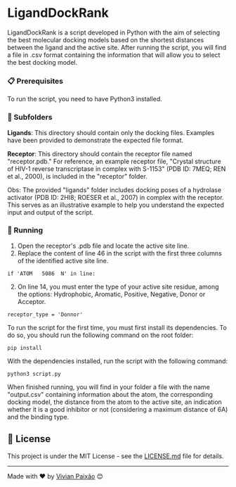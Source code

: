 # LigandDockRank

LigandDockRank is a script developed in Python with the aim of selecting the best molecular docking models based on the shortest distances between the ligand and the active site. After running the script, you will find a file in .csv format containing the information that will allow you to select the best docking model.

### 📋 Prerequisites

To run the script, you need to have Python3 installed.

### 📁 Subfolders

**Ligands**: This directory should contain only the docking files. Examples have been provided to demonstrate the expected file format.

**Receptor**: This directory should contain the receptor file named "receptor.pdb." For reference, an example receptor file, "Crystal structure of HIV-1 reverse transcriptase in complex with S-1153" (PDB ID: 7MEQ; REN et al., 2000), is included in the "receptor" folder.

Obs: The provided "ligands" folder includes docking poses of a hydrolase activator (PDB ID: 2HI8; ROESER et al., 2007) in complex with the receptor. This serves as an illustrative example to help you understand the expected input and output of the script.

### 🔧 Running

1. Open the receptor's .pdb file and locate the active site line.
2. Replace the content of line 46 in the script with the first three columns of the identified active site line.

```
if 'ATOM   5086  N' in line:
```

2. On line 14, you must enter the type of your active site residue, among the options: Hydrophobic, Aromatic, Positive, Negative, Donor or Acceptor.

```
receptor_type = 'Donnor'
```

To run the script for the first time, you must first install its dependencies. To do so, you should run the following command on the root folder:

```
pip install
```

With the dependencies installed, run the script with the following command:

```
python3 script.py
```

When finished running, you will find in your folder a file with the name "output.csv" containing information about the atom, the corresponding docking model, the distance from the atom to the active site, an indication whether it is a good inhibitor or not (considering a maximum distance of 6A) and the binding type.

## 📄 License

This project is under the MIT License - see the [LICENSE.md](https://github.com/vivianmp95/ligand-dock-rank/blob/main/LICENSE) file for details.

---
Made with ❤️ by [Vivian Paixão](https://github.com/vivianmp95) 😊
